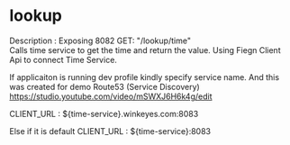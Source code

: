 # lookup
Description :
Exposing 8082
GET: "/lookup/time"  
Calls time service to get the time and return the value. Using Fiegn Client Api to connect Time Service.


If applicaiton is running dev profile kindly specify service name. And this was created for demo Route53 (Service Discovery) 
https://studio.youtube.com/video/mSWXJ6H6k4g/edit

CLIENT_URL : ${time-service}.winkeyes.com:8083


Else if it is default 
CLIENT_URL : ${time-service}:8083

